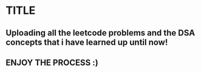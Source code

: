 # TITLE
## Uploading all the leetcode problems and the DSA concepts that i have learned up until now!
## ENJOY THE PROCESS :)
